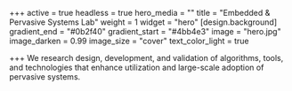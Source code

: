 +++
active = true
headless = true
hero_media = ""
title = "Embedded & Pervasive Systems Lab"
weight = 1
widget = "hero"
[design.background]
gradient_end = "#0b2f40"
gradient_start = "#4bb4e3"
image = "hero.jpg"
image_darken = 0.99
image_size = "cover"
text_color_light = true

+++
We research design, development, and validation of algorithms, tools, and technologies that enhance utilization and large-scale adoption of pervasive systems.

<!-- <span style="text-shadow: none;"><a class="github-button" href="https://github.com/gcushen/hugo-academic" data-icon="octicon-star" data-size="large" data-show-count="true" aria-label="Star this on GitHub">Star</a><script async defer src="https://buttons.github.io/buttons.js"></script></span> -->
